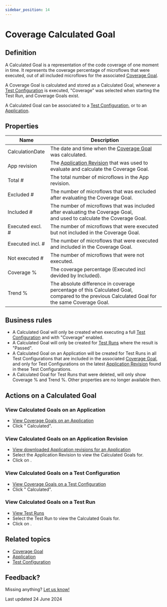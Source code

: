 ```yaml
---
sidebar_position: 14
---
```


# Coverage Calculated Goal

## Definition

A Calculated Goal is a representation of the code coverage of one moment in time. It represents the coverage percentage of microflows that were executed, out of all included microflows for the associated [Coverage Goal](coverage-goal). 

A Coverage Goal is calculated and stored as a Calculated Goal, whenever a [Test Configuration](test-configuration) is executed, "Coverage" was selected when starting the Test Run, and Coverage Goals exist. 

A Calculated Goal can be associated to a [Test Configuration](test-configuration), or to an [Application](application).


## Properties
| Name             | Description                                                                                                                                        |
| ---------------- | -------------------------------------------------------------------------------------------------------------------------------------------------- |
| CalculationDate  | The date and time when the [Coverage Goal](coverage-goal) was calculated.                                                                          |
| App revision     | The [Application Revision](application-revision) that was used to evaluate and calculate the Coverage Goal.                                        |
| Total #          | The total number of microflows in the App revision.                                                                                                |
| Excluded #       | The number of microflows that was excluded after evaluating the Coverage Goal.                                                                     |
| Included #       | The number of microflows that was included after evaluating the Coverage Goal, <br/> and used to calculate the Coverage Goal.                      |
| Executed excl. # | The number of microflows that were executed but not included in the Coverage Goal.                                                                 |
| Executed incl. # | The number of microflows that were executed and included in the Coverage Goal.                                                                     |
| Not executed #   | The number of microflows that were not executed.                                                                                                   |
| Coverage %       | The coverage percentage (Executed incl devided by Included).                                                                                       |
| Trend %          | The absolute difference in coverage percentage of this Calculated Goal, <br/> compared to the previous Calculated Goal for the same Coverage Goal. |



## Business rules
- A Calculated Goal will only be created when executing a full [Test Configuration](test-configuration) and with "Coverage" enabled.
- A Calculated Goal will only be created for [Test Runs](test-run) where the result is "Passed".
- A Calculated Goal on an Application will be created for Test Runs in all Test Configurations that are included in the associated [Coverage Goal](coverage-goal), and only for Test Configurations on the latest [Application Revision](application-revision) found in these Test Configurations.
- A Calculated Goal for Test Runs that were deleted, will only show Coverage % and Trend %. Other properties are no longer available then.

## Actions on a Calculated Goal

### View Calculated Goals on an Application
- [View Coverage Goals on an Application](coverage-goal#view-coverage-goals-on-an-application)
- Click "<i class="fal fa-eye"></i> Calculated".

### View Calculated Goals on an Application Revision
- [View downloaded Application revisions for an Application](application-revision#view-downloaded-application-revisions-for-an-application)
- Select the Application Revision to view the Calculated Goals for.
- Click on <i class="fal fa-umbrella"></i>.

### View Calculated Goals on a Test Configuration
- [View Coverage Goals on a Test Configuration](coverage-goal#view-coverage-goals-on-a-test-configuration)
- Click "<i class="fal fa-eye"></i> Calculated".

### View Calculated Goals on a Test Run
- [View Test Runs](test-run#view-test-runs)
- Select the Test Run to view the Calculated Goals for.
- Click on <i class="fal fa-umbrella"></i>.

## Related topics
- [Coverage Goal](coverage-goal)
- [Application](application)
- [Test Configuration](test-configuration)

## Feedback?
Missing anything? [Let us know!](mailto:support@menditect.com)

Last updated 24 June 2024